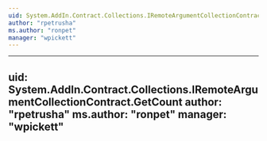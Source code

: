 ```yaml
---
uid: System.AddIn.Contract.Collections.IRemoteArgumentCollectionContract
author: "rpetrusha"
ms.author: "ronpet"
manager: "wpickett"
---
```


---
uid: System.AddIn.Contract.Collections.IRemoteArgumentCollectionContract.GetCount
author: "rpetrusha"
ms.author: "ronpet"
manager: "wpickett"
---
